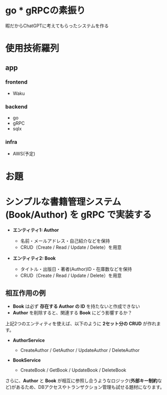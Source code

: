 # go * gRPCの素振り
暇だからChatGPTに考えてもらったシステムを作る

# 使用技術羅列
## app

### frontend
- Waku
### backend
- go
- gRPC
- sqlx
### infra
- AWS(予定)

# お題
# シンプルな書籍管理システム (Book/Author) を gRPC で実装する

- **エンティティ1: Author**
  - 名前・メールアドレス・自己紹介などを保持
  - CRUD（Create / Read / Update / Delete）を用意

- **エンティティ2: Book**
  - タイトル・出版日・著者(Author)ID・在庫数などを保持
  - CRUD（Create / Read / Update / Delete）を用意

## 相互作用の例
- **Book** は必ず **存在する Author の ID** を持たないと作成できない  
- **Author** を削除すると、関連する **Book** にどう影響するか？

上記2つのエンティティを使えば、以下のように **2セット分の CRUD** が作れます。

- **AuthorService**
  - CreateAuthor / GetAuthor / UpdateAuthor / DeleteAuthor

- **BookService**
  - CreateBook / GetBook / UpdateBook / DeleteBook

さらに、**Author** と **Book** が相互に参照し合うようなロジック(**外部キー制約**など)があるため、DBアクセスやトランザクション管理も試せる題材になります。